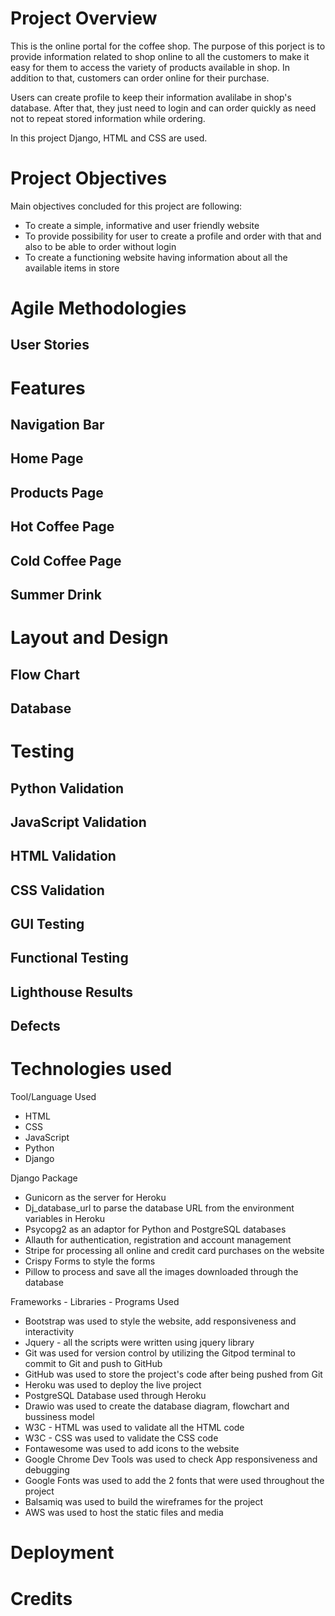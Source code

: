 # Project Overview
This is the online portal for the coffee shop. The purpose of this porject is to provide information related to shop online to all the customers to make it easy for them to access the variety of products available in shop. In addition to that, customers can order online for their purchase.

Users can create profile to keep their information avalilabe in shop's database. After that, they just need to login and can order quickly as need not to repeat stored information while ordering.

In this project Django, HTML and CSS are used.

# Project Objectives
Main objectives concluded for this project are following:
- To create a simple, informative and user friendly website
- To provide possibility for user to create a profile and order with that and also to be able to order without login
- To create a functioning website having information about all the available items in store

# Agile Methodologies

## User Stories


# Features

## Navigation Bar

## Home Page

## Products Page

## Hot Coffee Page

## Cold Coffee Page

## Summer Drink



# Layout and Design

## Flow Chart

## Database

# Testing

## Python Validation

## JavaScript Validation

## HTML Validation

## CSS Validation

## GUI Testing

## Functional Testing

## Lighthouse Results

## Defects

# Technologies used

Tool/Language Used
- HTML
- CSS
- JavaScript
- Python
- Django

Django Package
- Gunicorn as the server for Heroku
- Dj_database_url to parse the database URL from the environment variables in Heroku
- Psycopg2 as an adaptor for Python and PostgreSQL databases
- Allauth for authentication, registration and account management
- Stripe for processing all online and credit card purchases on the website
- Crispy Forms to style the forms
- Pillow to process and save all the images downloaded through the database

Frameworks - Libraries - Programs Used
- Bootstrap was used to style the website, add responsiveness and interactivity
- Jquery - all the scripts were written using jquery library
- Git was used for version control by utilizing the Gitpod terminal to commit to Git and push to GitHub
- GitHub was used to store the project's code after being pushed from Git
- Heroku was used to deploy the live project
- PostgreSQL Database used through Heroku
- Drawio was used to create the database diagram, flowchart and bussiness model
- W3C - HTML was used to validate all the HTML code
- W3C - CSS was used to validate the CSS code
- Fontawesome was used to add icons to the website
- Google Chrome Dev Tools was used to check App responsiveness and debugging
- Google Fonts was used to add the 2 fonts that were used throughout the project
- Balsamiq was used to build the wireframes for the project
- AWS was used to host the static files and media

# Deployment


# Credits


